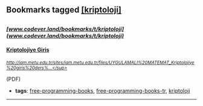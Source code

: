 ## Bookmarks tagged [[kriptoloji]](https://www.codever.land/search?q=[kriptoloji])

_<sup><sup>[www.codever.land/bookmarks/t/kriptoloji](www.codever.land/bookmarks/t/kriptoloji)</sup></sup>_
---
#### [Kriptolojiye Giris](http://iam.metu.edu.tr/sites/iam.metu.edu.tr/files/UYGULAMALI%20MATEMAT_Kriptolojiye%20giris%20ders%20notlar%C4%B1.pdf)
_<sup>http://iam.metu.edu.tr/sites/iam.metu.edu.tr/files/UYGULAMALI%20MATEMAT_Kriptolojiye%20giris%20ders%...</sup>_

(PDF)
* **tags**: [free-programming-books](../tagged/free-programming-books.md), [free-programming-books-tr](../tagged/free-programming-books-tr.md), [kriptoloji](../tagged/kriptoloji.md)
---
